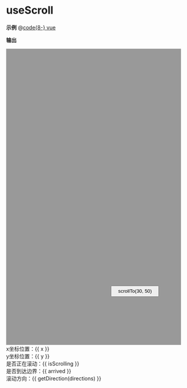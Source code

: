 # useScroll

**示例**
@[code{8-} vue](./README.md)

**输出**

<div class="use-scroll-demo flex">
  <div class="w-1/2 left-content"  ref="refEl">
    <div class="content"></div>
    <button @click="scrollTo(30,50)">scrollTo(30, 50)</button>
  </div>
  <div class="w-1/2 ml-4">
    <div>x坐标位置：{{ x }}</div>
    <div>y坐标位置：{{ y }}</div>
     <div>是否正在滚动：{{ isScrolling }}</div>
    <div>是否到达边界：{{ arrived }}</div>
    <div v-if='isScrolling'>滚动方向：{{ getDirection(directions) }}</div>
  </div>
</div>

<script setup>
import { ref, computed } from 'vue'
import { useScroll } from '@package/use-scroll';
const refEl = ref(null)

let {
  isScrolling,
  directions,
  arrivedState,
  x,
  y,
  scrollTo
} = useScroll(refEl, {
  onScroll: () => {
    console.log('scroll...')
  },
  onStop: () => {
    console.log('scroll stop')
  }
})

const arrived = computed(() => {
  const keys = Object.keys(arrivedState.value)

  const findItem = keys.find(item => arrivedState.value[item])

  return findItem

})

const getDirection = (directions) => {
  const keys = Object.keys(directions)

  const findItem = keys.find(item => directions[item])

  // console.log(findItem)

  return findItem
}
</script>

<style lang="scss" scoped>
.use-scroll-demo {
  position: relative;
  height: 500px;
  
}

.left-content {
  position: relative;
  overflow: auto;
  margin-right: 30px;
}

.content {
  width: 500px;
  height: 800px;
  background: #999;
}

button {
  position: absolute;
  top: 80%;
  left: 60%;
  width: 130px;
  height: 30px;
}

</style>